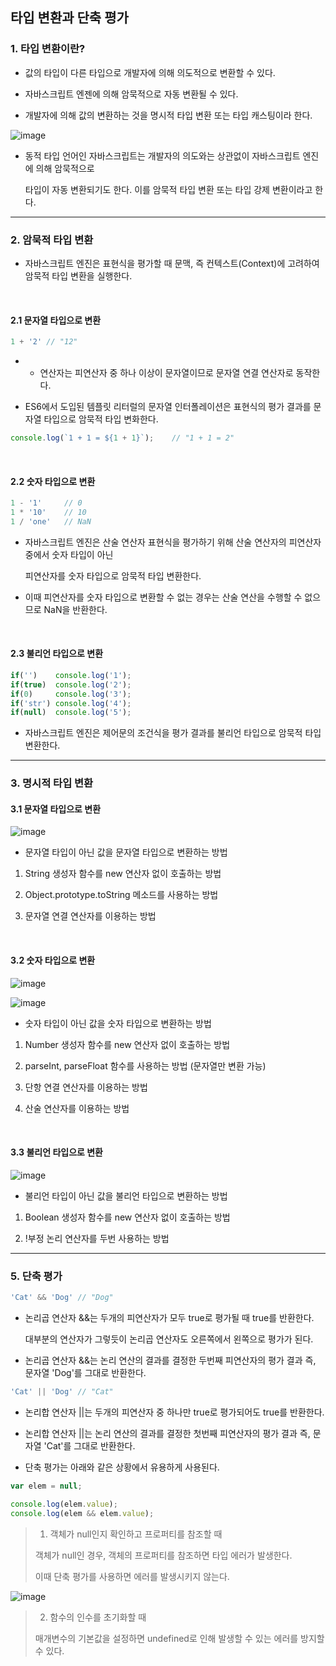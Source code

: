 ## 타입 변환과 단축 평가

### 1. 타입 변환이란?

- 값의 타입이 다른 타입으로 개발자에 의해 의도적으로 변환할 수 있다.

- 자바스크립트 엔젠에 의해 암묵적으로 자동 변환될 수 있다.

- 개발자에 의해 값의 변환하는 것을 명시적 타입 변환 또는 타입 캐스팅이라 한다.

![image](https://user-images.githubusercontent.com/68735491/126111978-bee64412-a890-4717-bac7-03f594b29d55.png)

- 동적 타입 언어인 자바스크립트는 개발자의 의도와는 상관없이 자바스크립트 엔진에 의해 암묵적으로

    타입이 자동 변환되기도 한다. 이를 암묵적 타입 변환 또는 타입 강제 변환이라고 한다.
  
<hr >

### 2. 암묵적 타입 변환

- 자바스크립트 엔진은 표현식을 평가할 때 문맥, 즉 컨텍스트(Context)에 고려하여 암묵적 타입 변환을 실행한다.

<br >

#### 2.1 문자열 타입으로 변환

~~~ javascript
1 + '2' // "12"
~~~

- + 연산자는 피연산자 중 하나 이상이 문자열이므로 문자열 연결 연산자로 동작한다.
    
- ES6에서 도입된 템플릿 리터럴의 문자열 인터폴레이션은 표현식의 평가 결과를 문자열 타입으로 암묵적 타입 변화한다.

~~~ javascript
console.log(`1 + 1 = ${1 + 1}`);    // "1 + 1 = 2"
~~~

<br >

#### 2.2 숫자 타입으로 변환

~~~ javascript
1 - '1'     // 0
1 * '10'    // 10
1 / 'one'   // NaN
~~~

- 자바스크립트 엔진은 산술 연산자 표현식을 평가하기 위해 산술 연산자의 피연산자 중에서 숫자 타입이 아닌

    피연산자를 숫자 타입으로 암묵적 타입 변환한다.
  
- 이때 피연산자를 숫자 타입으로 변환할 수 없는 경우는 산술 연산을 수행할 수 없으므로 NaN을 반환한다.

<br >

#### 2.3 불리언 타입으로 변환

~~~ javascript
if('')    console.log('1');
if(true)  console.log('2');
if(0)     console.log('3');
if('str') console.log('4');
if(null)  console.log('5');
~~~

- 자바스크립트 엔진은 제어문의 조건식을 평가 결과를 불리언 타입으로 암묵적 타입 변환한다.

<hr >

### 3. 명시적 타입 변환

#### 3.1 문자열 타입으로 변환

![image](https://user-images.githubusercontent.com/68735491/126129409-36606526-8f6a-43a0-b414-4136b807ebd8.png)

- 문자열 타입이 아닌 값을 문자열 타입으로 변환하는 방법

1. String 생성자 함수를 new 연산자 없이 호출하는 방법

2. Object.prototype.toString 메소드를 사용하는 방법

3. 문자열 연결 연산자를 이용하는 방법

<br >

#### 3.2 숫자 타입으로 변환

![image](https://user-images.githubusercontent.com/68735491/126130309-515ad8ec-d535-4cfd-b709-a84f2274fdb1.png)

![image](https://user-images.githubusercontent.com/68735491/126130389-1334f665-f70d-47e9-ba6b-b1606be92616.png)

- 숫자 타입이 아닌 값을 숫자 타입으로 변환하는 방법

1. Number 생성자 함수를 new 연산자 없이 호출하는 방법

2. parseInt, parseFloat 함수를 사용하는 방법 (문자열만 변환 가능)

3. 단항 연결 연산자를 이용하는 방법

4. 산술 연산자를 이용하는 방법

<br >

#### 3.3 불리언 타입으로 변환

![image](https://user-images.githubusercontent.com/68735491/126132140-e94b3a18-1d5f-4ced-80f0-1316c9b31cab.png)

- 불리언 타입이 아닌 값을 불리언 타입으로 변환하는 방법

1. Boolean 생성자 함수를 new 연산자 없이 호출하는 방법

2. !부정 논리 연산자를 두번 사용하는 방법

<hr >

### 5. 단축 평가

~~~ javascript
'Cat' && 'Dog' // "Dog"
~~~

- 논리곱 연산자 &&는 두개의 피연산자가 모두 true로 평가될 때 true를 반환한다.
  
  대부분의 연산자가 그렇듯이 논리곱 연산자도 오른쪽에서 왼쪽으로 평가가 된다.

- 논리곱 연산자 &&는 논리 연산의 결과를 결정한 두번째 피연산자의 평가 결과 즉, 문자열 'Dog'를 그대로 반환한다.

~~~ javascript
'Cat' || 'Dog' // "Cat"
~~~

- 논리합 연산자 ||는 두개의 피연산자 중 하나만 true로 평가되어도 true를 반환한다.

- 논리합 연산자 ||는 논리 연산의 결과를 결정한 첫번째 피연산자의 평가 결과 즉, 문자열 'Cat'를 그대로 반환한다.

- 단축 평가는 아래와 같은 상황에서 유용하게 사용된다.
  
~~~ javascript
var elem = null;

console.log(elem.value);
console.log(elem && elem.value);
~~~

> 1. 객체가 null인지 확인하고 프로퍼티를 참조할 때
>
> 객체가 null인 경우, 객체의 프로퍼티를 참조하면 타입 에러가 발생한다.
> 
> 이때 단축 평가를 사용하면 에러를 발생시키지 않는다.

![image](https://user-images.githubusercontent.com/68735491/126133729-d8ac231b-bbc2-49e0-bad6-51ba69bff532.png)

> 2. 함수의 인수를 초기화할 때
> 
> 매개변수의 기본값을 설정하면 undefined로 인해 발생할 수 있는 에러를 방지할 수 있다.